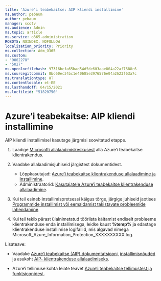 ```yaml
---
title: 'Azure’i teabekaitse: AIP kliendi installimine'
ms.author: pebaum
author: pebaum
manager: scotv
ms.audience: Admin
ms.topic: article
ms.service: o365-administration
ROBOTS: NOINDEX, NOFOLLOW
localization_priority: Priority
ms.collection: Adm_O365
ms.custom:
- "9002278"
- "5027"
ms.openlocfilehash: 97316befa65bad54d5de603aae804a22af7688c6
ms.sourcegitcommit: 8bc60ec34bc1e40685e3976576e04a2623f63a7c
ms.translationtype: HT
ms.contentlocale: et-EE
ms.lasthandoff: 04/15/2021
ms.locfileid: "51820750"
---
```

# <a name="azure-information-protection-aip-client-installation"></a>Azure’i teabekaitse: AIP kliendi installimine

AIP kliendi installimisel kasutage järgmisi soovitatud etappe.

1. Laadige [Microsofti allalaadimiskeskusest](https://www.microsoft.com/download/details.aspx?id=53018) alla Azure’i teabekaitse klientrakendus.

2. Vaadake allalaadimisjuhiseid järgistest dokumentidest.

    - Lõppkasutajad: [Azure’i teabekaitse klientrakenduse allalaadimine ja installimine](https://docs.microsoft.com/azure/information-protection/rms-client/install-client-app).
    - Administraatorid: [Kasutajatele Azure’i teabekaitse klientrakenduse allalaadimine](https://docs.microsoft.com/azure/information-protection/rms-client/client-admin-guide-install).

3. Kui teil esineb installimisprotsessi käigus tõrge, järgige juhiseid jaotises [Programmide installimist või eemaldamist takistavate probleemide lahendamine](https://support.microsoft.com/help/17588/windows-fix-problems-that-block-programs-being-installed-or-removed).

4. Kui teil tekib pärast ülalnimetatud tööriista käitamist endiselt probleeme klientrakenduse enda installimisega, leidke kaust **%temp%** ja edastage klientrakenduse installimise logifailid, mis algavad nimega Microsoft_Azure_Information_Protection_XXXXXXXXXX.log.

Lisateave:

- Vaadake [Azure‘i teabekaitse (AIP) dokumentatsiooni](https://docs.microsoft.com/azure/information-protection/what-is-information-protection), [installimisnõuded](https://docs.microsoft.com/azure/information-protection/get-started/requirements) ja asukoht [AIP- klientrakenduse allalaadimiseks](https://www.microsoft.com/download/details.aspx?id=53018).

- Azure‘i tellimuse kohta leiate teavet [Azure‘i teabekaitse tellimustest ja funktsioonidest](https://azure.microsoft.com/pricing/details/information-protection).
